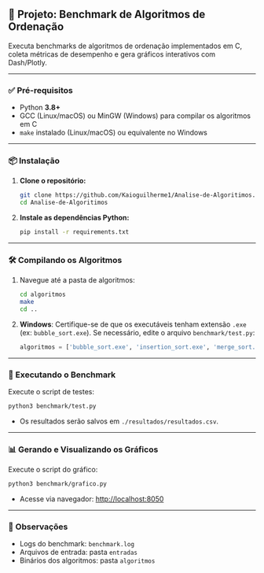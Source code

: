 ## 📘 Projeto: Benchmark de Algoritmos de Ordenação

Executa benchmarks de algoritmos de ordenação implementados em C, coleta métricas de desempenho e gera gráficos interativos com Dash/Plotly.

---

### ✅ Pré-requisitos

* Python **3.8+**
* GCC (Linux/macOS) ou MinGW (Windows) para compilar os algoritmos em C
* `make` instalado (Linux/macOS) ou equivalente no Windows

---

### 📦 Instalação

1. **Clone o repositório:**

   ```bash
   git clone https://github.com/Kaioguilherme1/Analise-de-Algoritimos.git
   cd Analise-de-Algoritimos
   ```

2. **Instale as dependências Python:**

   ```bash
   pip install -r requirements.txt
   ```

---

### 🛠️ Compilando os Algoritmos

1. Navegue até a pasta de algoritmos:

   ```bash
   cd algoritmos
   make
   cd ..
   ```

2. **Windows**: Certifique-se de que os executáveis tenham extensão `.exe` (ex: `bubble_sort.exe`).
   Se necessário, edite o arquivo `benchmark/test.py`:

   ```python
   algoritmos = ['bubble_sort.exe', 'insertion_sort.exe', 'merge_sort.exe', 'quick_sort.exe']
   ```

---

### 🚀 Executando o Benchmark

Execute o script de testes:

```bash
python3 benchmark/test.py
```

* Os resultados serão salvos em `./resultados/resultados.csv`.

---

### 📊 Gerando e Visualizando os Gráficos

Execute o script do gráfico:

```bash
python3 benchmark/grafico.py
```

* Acesse via navegador: [http://localhost:8050](http://localhost:8050)

---

### 📝 Observações

* Logs do benchmark: `benchmark.log`
* Arquivos de entrada: pasta `entradas`
* Binários dos algoritmos: pasta `algoritmos`
